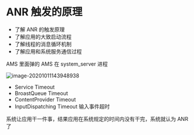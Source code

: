 # ANR 触发的原理

* 了解 ANR 的触发原理
* 了解应用的大致启动流程
* 了解线程的消息循环机制
* 了解应用和系统服务通信过程



AMS 里面弹的 AMS 在 system_server 进程

![image-20201011143948938](https://note-austen-1256667106.cos.ap-beijing.myqcloud.com/2020-10-11-063950.png)

* Service Timeout
* BroastQueue Timeout
* ContentProvider Timeout
* InputDispatching Timeout 输入事件超时

系统让应用干一件事，结果应用在系统规定的时间内没有干完，系统就认为 ANR 了

